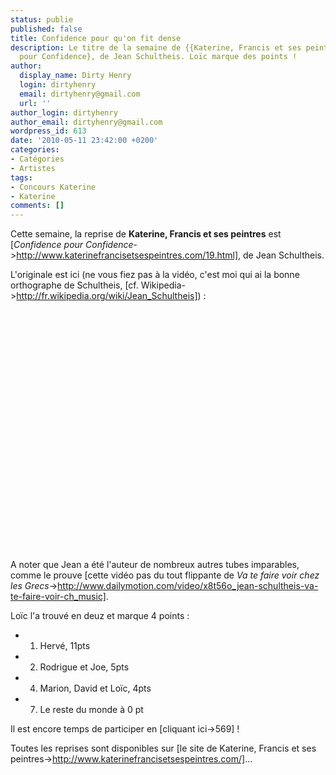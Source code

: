 ```yaml
---
status: publie
published: false
title: Confidence pour qu'on fit dense
description: Le titre de la semaine de {{Katerine, Francis et ses peintres}} est {Confidence
  pour Confidence}, de Jean Schultheis. Loïc marque des points !
author:
  display_name: Dirty Henry
  login: dirtyhenry
  email: dirtyhenry@gmail.com
  url: ''
author_login: dirtyhenry
author_email: dirtyhenry@gmail.com
wordpress_id: 613
date: '2010-05-11 23:42:00 +0200'
categories:
- Catégories
- Artistes
tags:
- Concours Katerine
- Katerine
comments: []
---
```

Cette semaine, la reprise de __Katerine, Francis et ses peintres__ est [*Confidence pour Confidence*->http://www.katerinefrancisetsespeintres.com/19.html], de Jean Schultheis.

L'originale est ici (ne vous fiez pas à la vidéo, c'est moi qui ai la bonne orthographe de Schultheis, [cf. Wikipedia->http://fr.wikipedia.org/wiki/Jean_Schultheis]) :

<object width="480" height="385"><param name="movie" value="http://www.youtube.com/v/nqAp8B50CeM&hl=fr_FR&fs=1&"></param><param name="allowFullScreen" value="true"></param><param name="allowscriptaccess" value="always"></param><embed src="http://www.youtube.com/v/nqAp8B50CeM&hl=fr_FR&fs=1&" type="application/x-shockwave-flash" allowscriptaccess="always" allowfullscreen="true" width="480" height="385"></embed></object>

A noter que Jean a été l'auteur de nombreux autres tubes imparables, comme le prouve [cette vidéo pas du tout flippante de *Va te faire voir chez les Grecs*->http://www.dailymotion.com/video/x8t56o_jean-schultheis-va-te-faire-voir-ch_music].

Loïc l'a trouvé en deuz et marque 4 points :

- 1. Hervé, 11pts
- 2. Rodrigue et Joe, 5pts
- 4. Marion, David et Loïc, 4pts
- 7. Le reste du monde à 0 pt

Il est encore temps de participer en [cliquant ici->569] !

Toutes les reprises sont disponibles sur [le site de Katerine, Francis et ses peintres->http://www.katerinefrancisetsespeintres.com/]...
